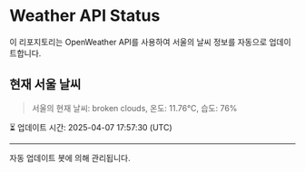 
# Weather API Status

이 리포지토리는 OpenWeather API를 사용하여 서울의 날씨 정보를 자동으로 업데이트합니다.

## 현재 서울 날씨
> 서울의 현재 날씨: broken clouds, 온도: 11.76°C, 습도: 76%

⏳ 업데이트 시간: 2025-04-07 17:57:30 (UTC)

---
자동 업데이트 봇에 의해 관리됩니다.
